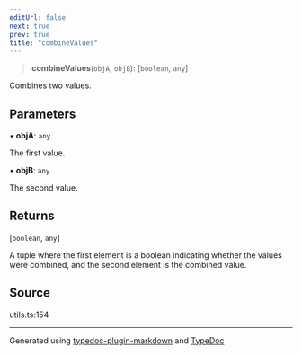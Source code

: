 ```yaml
---
editUrl: false
next: true
prev: true
title: "combineValues"
---
```


> **combineValues**(`objA`, `objB`): [`boolean`, `any`]

Combines two values.

## Parameters

• **objA**: `any`

The first value.

• **objB**: `any`

The second value.

## Returns

[`boolean`, `any`]

A tuple where the first element is a boolean indicating whether the values were combined, and the second element is the combined value.

## Source

utils.ts:154

***

Generated using [typedoc-plugin-markdown](https://www.npmjs.com/package/typedoc-plugin-markdown) and [TypeDoc](https://typedoc.org/)
